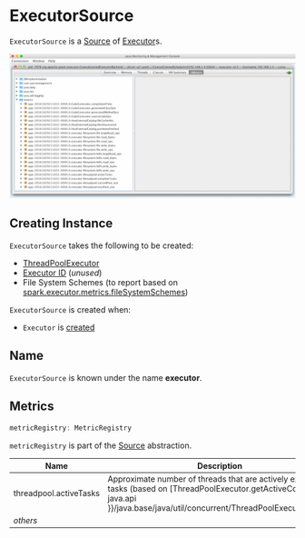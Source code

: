 # ExecutorSource

`ExecutorSource` is a [Source](../metrics/Source.md) of [Executor](Executor.md#executorSource)s.

![ExecutorSource in JConsole (using Spark Standalone)](../images/executor/spark-executorsource-jconsole.png)

## Creating Instance

`ExecutorSource` takes the following to be created:

* <span id="threadPool"> [ThreadPoolExecutor](Executor.md#threadPool)
* <span id="executorId"> [Executor ID](Executor.md#executorId) (_unused_)
* <span id="fileSystemSchemes"> File System Schemes (to report based on [spark.executor.metrics.fileSystemSchemes](../configuration-properties.md#spark.executor.metrics.fileSystemSchemes))

`ExecutorSource` is created when:

* `Executor` is [created](Executor.md#executorSource)

## <span id="sourceName"> Name

`ExecutorSource` is known under the name **executor**.

## <span id="metricRegistry"> Metrics

```scala
metricRegistry: MetricRegistry
```

`metricRegistry` is part of the [Source](../metrics/Source.md#metricRegistry) abstraction.

Name | Description
-----|----------
 threadpool.activeTasks | Approximate number of threads that are actively executing tasks (based on [ThreadPoolExecutor.getActiveCount]({{ java.api }}/java.base/java/util/concurrent/ThreadPoolExecutor.html))
 _others_ |

